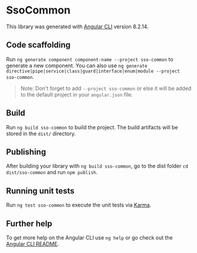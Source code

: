 # SsoCommon

This library was generated with [Angular CLI](https://github.com/angular/angular-cli) version 8.2.14.

## Code scaffolding

Run `ng generate component component-name --project sso-common` to generate a new component. You can also use `ng generate directive|pipe|service|class|guard|interface|enum|module --project sso-common`.
> Note: Don't forget to add `--project sso-common` or else it will be added to the default project in your `angular.json` file. 

## Build

Run `ng build sso-common` to build the project. The build artifacts will be stored in the `dist/` directory.

## Publishing

After building your library with `ng build sso-common`, go to the dist folder `cd dist/sso-common` and run `npm publish`.

## Running unit tests

Run `ng test sso-common` to execute the unit tests via [Karma](https://karma-runner.github.io).

## Further help

To get more help on the Angular CLI use `ng help` or go check out the [Angular CLI README](https://github.com/angular/angular-cli/blob/master/README.md).
